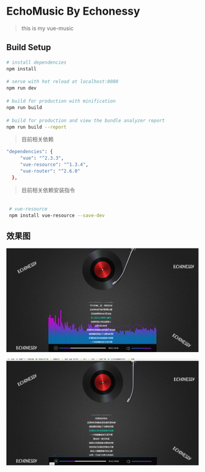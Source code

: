 # EchoMusic By Echonessy

> this is my vue-music

## Build Setup

``` bash
# install dependencies
npm install

# serve with hot reload at localhost:8080
npm run dev

# build for production with minification
npm run build

# build for production and view the bundle analyzer report
npm run build --report
```

> 目前相关依赖

``` bash
"dependencies": {
     "vue": "^2.3.3",
     "vue-resource": "^1.3.4",
     "vue-router": "^2.6.0"
  },
```
> 目前相关依赖安装指令

``` bash

 # vue-resource
 npm install vue-resource --save-dev

```
## 效果图
![image](https://github.com/Echonessy/EchoMusic/blob/master/read/1.png)

![image](https://github.com/Echonessy/EchoMusic/blob/master/read/2.png)
